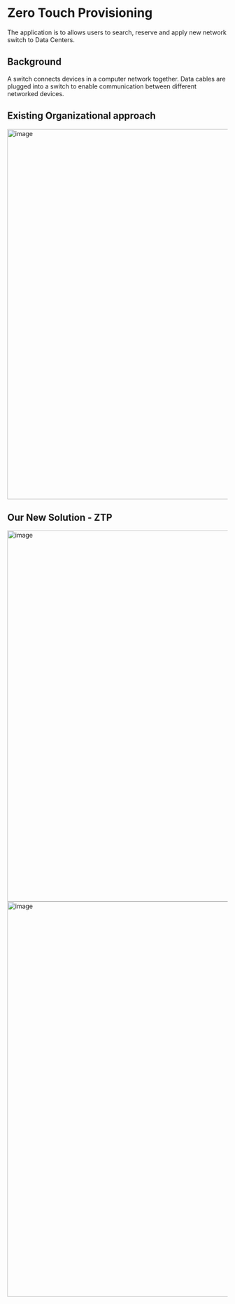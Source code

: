 # Zero Touch Provisioning
The application is to allows users to search, reserve and apply new network switch to Data Centers.

## Background
A switch connects devices in a computer network together. Data cables are plugged into a switch to enable communication between different networked devices. 

## Existing Organizational approach
<img width="844" alt="image" src="https://github.com/chesterchan1119/ZeroTouchProvisioning/assets/110362704/f3d5b784-57df-49ee-82f5-ed1e06aa9c37">

## Our New Solution - ZTP
<img width="846" alt="image" src="https://github.com/chesterchan1119/ZeroTouchProvisioning/assets/110362704/2dcb79f5-3693-4afb-96b9-eb195a66ba41">

<img width="901" alt="image" src="https://github.com/chesterchan1119/ZeroTouchProvisioning/assets/110362704/9e7749e8-86d1-4467-8274-3a28a41cee6e">

